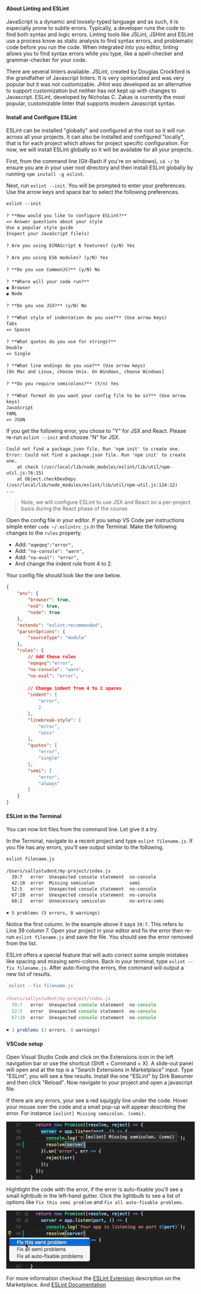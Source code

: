 

#### About Linting and ESLint
JavaScript is a dynamic and loosely-typed language and as such, it is especially prone to subtle errors. Typically, a developer runs the code to find both syntax and logic errors. Linting tools like JSLint, JSHint and ESLint use a process know as static analysis to find syntax errors, and problematic code before you run the code. When integrated into you editor, linting allows you to find syntax errors while you type, like a spell-checker and grammar-checker for your code.

There are several linters available. JSLint, created by Douglas Crockford is the grandfather of Javascript linters. It is very opinionated and was very popular but it was not customizable. JHint was developed as an alternative to support customization but neither has not kept up with changes to Javascript. ESLint, developed by Nicholas C. Zakas is currently the most popular, customizable linter that supports modern Javascript syntax.

#### Install and Configure ESLint
ESLint can be installed "globally" and configured at the root so it will run across all your projects. It can also be installed and configured "locally", that is for each project which allows for project specific configuration. For now, we will install ESLint globally so it will be available for all your projects. 

First, from the command line (Git-Bash if you're on windows), `cd ~/` to ensure you are in your user root directory and then install ESLint globally by running `npm install -g eslint`.

Next, run `eslint --init`. You will be prompted to enter your preferences. Use the arrow keys and space bar to select the following preferences.

```text
eslint --init

? **How would you like to configure ESLint?**
=> Answer questions about your style
Use a popular style guide
Inspect your JavaScript file(s)

? Are you using ECMAScript 6 features? (y/N) Yes

? Are you using ES6 modules? (y/N) Yes

? **Do you use CommonJS?** (y/N) No

? **Where will your code run?**
◉ Browser
◉ Node

? **Do you use JSX?** (y/N) No

? **What style of indentation do you use?** (Use arrow keys)
Tabs
=> Spaces

? **What quotes do you use for strings?**
Double
=> Single

? **What line endings do you use?** (Use arrow keys)
[On Mac and Linux, choose Unix. On Windows, choose Windows]

? **Do you require semicolons?** (Y/n) Yes

? **What format do you want your config file to be in?** (Use arrow keys)
JavaScript
YAML
=> JSON
```

If you get the following error, you chose to "Y" for JSX and React. Please re-run `eslint --init` and choose "N" for JSX. 
```
Could not find a package.json file. Run 'npm init' to create one.
Error: Could not find a package.json file. Run 'npm init' to create one.
    at check (/usr/local/lib/node_modules/eslint/lib/util/npm-util.js:76:15)
    at Object.checkDevDeps (/usr/local/lib/node_modules/eslint/lib/util/npm-util.js:124:12)
...
```

> Note, we will configure ESLint to use JSX and React on a per-project basis during the React phase of the course.

Open the config file in your editor. If you setup VS Code per instructions simple enter `code ~/.eslintrc.js` in the Terminal. Make the following changes to the `rules` property.

- Add: `"eqeqeq":"error",`
- Add: `"no-console": "warn",`
- Add: `"no-eval": "error",`
- And change the indent rule from 4 to 2.

Your config file should look like the one below.

```JSON
{
    "env": {
        "browser": true,
        "es6": true,
        "node": true
    },
    "extends": "eslint:recommended",
    "parserOptions": {
        "sourceType": "module"
    },
    "rules": {
        // Add these rules
        "eqeqeq":"error",
        "no-console": "warn",
        "no-eval": "error",

        // Change indent from 4 to 2 spaces
        "indent": [
            "error",
            2
        ],
        "linebreak-style": [
            "error",
            "unix"
        ],
        "quotes": [
            "error",
            "single"
        ],
        "semi": [
            "error",
            "always"
        ]
    }
}
```


#### ESLint in the Terminal
You can now lint files from the command line. Let give it a try.

In the Terminal, navigate to a recent project and type `eslint filename.js`. If you file has any errors, you'll see output similar to the following.

```
eslint filename.js

/Users/sallystudent/my-project/index.js
  39:7   error  Unexpected console statement  no-console
  42:18  error  Missing semicolon             semi
  52:5   error  Unexpected console statement  no-console
  67:28  error  Unexpected console statement  no-console
  68:2   error  Unnecessary semicolon         no-extra-semi

✖ 5 problems (5 errors, 0 warnings)

```

Notice the first column. In the example above it says `39:7`. This refers to Line 39 column 7. Open your project in your editor and fix the error then re-run `eslint filename.js` and save the file. You should see the error removed from the list.

ESLint offers a special feature that will auto correct some simple mistakes like spacing and missing semi-colons. Back in your terminal, type `eslint --fix filename.js`. After auto-fixing the errors, the command will output a new list of results.

```js
`eslint --fix filename.js`

/Users/sallystudent/my-project/index.js
  39:7   error  Unexpected console statement  no-console
  52:5   error  Unexpected console statement  no-console
  67:28  error  Unexpected console statement  no-console

✖ 3 problems (3 errors, 0 warnings)
```

#### VSCode setup
Open Visual Studio Code and click on the Extensions icon in the left navigation bar or use the shortcut (Shift + Command + X). A slide-out panel will open and at the top is a "Search Extensions in Marketplace" input. Type "ESLint", you will see a few results. Install the one "ESLint" by Dirk Baeumer and then click "Reload". Now navigate to your project and open a javascript file.

If there are any errors, your see a red squiggly line under the code. Hover your mouse over the code and a small pop-up will appear describing the error. For instance `[eslint] Missing semicolon. (semi)`. 

![eslint-onhover-error](eslint-onhover-error.png)

Hightlight the code with the error, if the error is auto-fixable you'll see a small lightbulb in the left-hand gutter. Click the lightbulb to see a list of options like `Fix this semi problem` and `Fix all auto-fixable problems`.


![eslint-fix-this-semi-problem](eslint-fix-this-semi-problem.png)


For more information checkout the [ESLint Extension](https://marketplace.visualstudio.com/items?itemName=dbaeumer.vscode-eslint) description on the Marketplace. And [ESLint Documentation](http://eslint.org/) 


